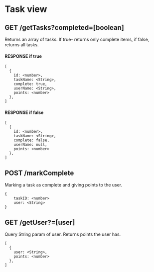 # Task view

## GET /getTasks?completed=[boolean]
Returns an array of tasks. If true- returns only complete items, if false, returns all tasks. 

#### RESPONSE if true
```
[
  {
    id: <number>,
    taskName: <String>,
    complete: true,
    userName: <String>,
    points: <number>
  },
]
```
#### RESPONSE if false
```
[
  {
    id: <number>,
    taskName: <String>,
    complete: false,
    userName: null,
    points: <number>
  },
]
```
## POST /markComplete
Marking a task as complete and giving points to the user.
```
{
    taskID: <number>
    user: <String>
}
```
## GET /getUser?=[user]
Query String param of user.
Returns points the user has.

```
[
  {
    user: <String>,
    points: <number>
  },
]
```

